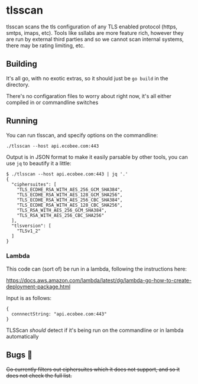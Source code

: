 # tlsscan

tlsscan scans the tls configuration of any TLS enabled protocol (https, smtps, imaps, etc).  Tools like ssllabs are more feature rich, however they are run by external third parties and so we cannot scan internal systems, there may be rating limiting, etc.

## Building

It's all go, with no exotic extras, so it should just be `go build` in the directory.

There's no configaration files to worry about right now, it's all either compiled in or commandline switches

## Running

You can run tlsscan, and specify options on the commandline:

`./tlsscan --host api.ecobee.com:443`

Output is in JSON format to make it easily parsable by other tools, you can use `jq` to beautify it a little:

```
$ ./tlsscan --host api.ecobee.com:443 | jq '.'
{
  "ciphersuites": [
    "TLS_ECDHE_RSA_WITH_AES_256_GCM_SHA384",
    "TLS_ECDHE_RSA_WITH_AES_128_GCM_SHA256",
    "TLS_ECDHE_RSA_WITH_AES_256_CBC_SHA384",
    "TLS_ECDHE_RSA_WITH_AES_128_CBC_SHA256",
    "TLS_RSA_WITH_AES_256_GCM_SHA384",
    "TLS_RSA_WITH_AES_256_CBC_SHA256"
  ],
  "tlsversion": [
    "TLSv1_2"
  ]
}
```

### Lambda

This code can (sort of) be run in a lambda, following the instructions here:

https://docs.aws.amazon.com/lambda/latest/dg/lambda-go-how-to-create-deployment-package.html

Input is as follows:

```
{
  connnectString: "api.ecobee.com:443"
}

```

TLSScan *should* detect if it's being run on the commandline or in lambda automatically



## Bugs 🐜

~~Go currently filters out ciphersuites which it does not support, and so it does not check the full list.~~ 
